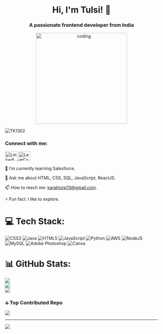 <h1 align="center">Hi, I'm Tulsi! 👋</h1>
<h3 align="center">A passionate frontend developer from India</h3>

<p align="center">
<img align="center" alt="coding" width="300" src="https://user-images.githubusercontent.com/59734313/157189039-c09b3e38-9f42-42c0-ab54-14f1574190a7.gif">
</p>

<p align="left">
<img src="http://komarev.com/ghpvc/?username=TK1302&lebel=Profile views&color=0e75b5&style=flat" alt="TK1302">
</p>

<h3 align="left-align">Connect with me:</h3>
<p align="left-align">
<a href="https://linkedin.com/in/https://www.linkedin.com/in/tulsi-kumari-812831223/" target="blank">
<img align="left-align" src="https://raw.githubusercontent.com/rahuldkjain/github-profile-readme-generator/master/src/images/icons/Social/linked-in-alt.svg" alt="LinkedIn" height="30" width="40" />
</a>
<a href="https://www.leetcode.com/tk_1302" target="blank">
<img align="left-align" src="https://raw.githubusercontent.com/rahuldkjain/github-profile-readme-generator/master/src/images/icons/Social/leet-code.svg" alt="LeetCode" height="30" width="40" />
</a>
</p>

🌱 I’m currently learning Salesforce.

💬 Ask me about HTML, CSS, SQL, JavaScript, ReactJS.

📫 How to reach me: karaktulsi13@gmail.com.

⚡ Fun fact: I like to explore.



# 💻 Tech Stack:
![CSS3](https://img.shields.io/badge/css3-%231572B6.svg?style=for-the-badge&logo=css3&logoColor=white) ![Java](https://img.shields.io/badge/java-%23ED8B00.svg?style=for-the-badge&logo=java&logoColor=white) ![HTML5](https://img.shields.io/badge/html5-%23E34F26.svg?style=for-the-badge&logo=html5&logoColor=white) ![JavaScript](https://img.shields.io/badge/javascript-%23323330.svg?style=for-the-badge&logo=javascript&logoColor=%23F7DF1E) ![Python](https://img.shields.io/badge/python-3670A0?style=for-the-badge&logo=python&logoColor=ffdd54) ![AWS](https://img.shields.io/badge/AWS-%23FF9900.svg?style=for-the-badge&logo=amazon-aws&logoColor=white) ![NodeJS](https://img.shields.io/badge/node.js-6DA55F?style=for-the-badge&logo=node.js&logoColor=white) ![MySQL](https://img.shields.io/badge/mysql-%2300f.svg?style=for-the-badge&logo=mysql&logoColor=white) ![Adobe Photoshop](https://img.shields.io/badge/adobephotoshop-%2331A8FF.svg?style=for-the-badge&logo=adobephotoshop&logoColor=white) ![Canva](https://img.shields.io/badge/Canva-%2300C4CC.svg?style=for-the-badge&logo=Canva&logoColor=white)
# 📊 GitHub Stats:
![](https://github-readme-stats.vercel.app/api?username=TK1302&theme=dracula&hide_border=true&include_all_commits=false&count_private=false)<br/>
![](https://github-readme-streak-stats.herokuapp.com/?user=TK1302&theme=dracula&hide_border=true)<br/>
![](https://github-readme-stats.vercel.app/api/top-langs/?username=TK1302&theme=dracula&hide_border=true&include_all_commits=false&count_private=false&layout=compact)

### 🔝 Top Contributed Repo
![](https://github-contributor-stats.vercel.app/api?username=TK1302&limit=5&theme=dark&combine_all_yearly_contributions=true)

---
[![](https://visitcount.itsvg.in/api?id=TK1302&icon=0&color=0)](https://visitcount.itsvg.in)

<!-- Proudly created with GPRM ( https://gprm.itsvg.in ) -->
